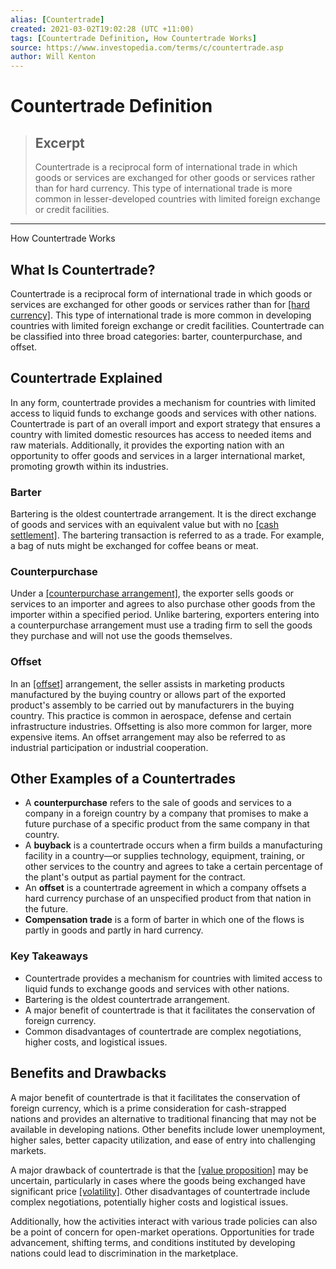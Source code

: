```yaml
---
alias: [Countertrade]
created: 2021-03-02T19:02:28 (UTC +11:00)
tags: [Countertrade Definition, How Countertrade Works]
source: https://www.investopedia.com/terms/c/countertrade.asp
author: Will Kenton
---
```


# Countertrade Definition

> ## Excerpt
> Countertrade is a reciprocal form of international trade in which goods or services are exchanged for other goods or services rather than for hard currency. This type of international trade is more common in lesser-developed countries with limited foreign exchange or credit facilities.

---

How Countertrade Works
## What Is Countertrade?

Countertrade is a reciprocal form of international trade in which goods or services are exchanged for other goods or services rather than for [[hard currency]](https://www.investopedia.com/terms/h/hardcurrency.asp). This type of international trade is more common in developing countries with limited foreign exchange or credit facilities. Countertrade can be classified into three broad categories: barter, counterpurchase, and offset.

## Countertrade Explained

In any form, countertrade provides a mechanism for countries with limited access to liquid funds to exchange goods and services with other nations. Countertrade is part of an overall import and export strategy that ensures a country with limited domestic resources has access to needed items and raw materials. Additionally, it provides the exporting nation with an opportunity to offer goods and services in a larger international market, promoting growth within its industries.

### Barter

Bartering is the oldest countertrade arrangement. It is the direct exchange of goods and services with an equivalent value but with no [[cash settlement]](https://www.investopedia.com/terms/c/cashsettlement.asp). The bartering transaction is referred to as a trade. For example, a bag of nuts might be exchanged for coffee beans or meat.

### Counterpurchase

Under a [[counterpurchase arrangement]](https://www.investopedia.com/terms/c/counterpurchase.asp), the exporter sells goods or services to an importer and agrees to also purchase other goods from the importer within a specified period. Unlike bartering, exporters entering into a counterpurchase arrangement must use a trading firm to sell the goods they purchase and will not use the goods themselves.

### Offset

In an [[offset]](https://www.investopedia.com/terms/o/offset.asp) arrangement, the seller assists in marketing products manufactured by the buying country or allows part of the exported product's assembly to be carried out by manufacturers in the buying country. This practice is common in aerospace, defense and certain infrastructure industries. Offsetting is also more common for larger, more expensive items. An offset arrangement may also be referred to as industrial participation or industrial cooperation.

## Other Examples of a Countertrades

-   A **counterpurchase** refers to the sale of goods and services to a company in a foreign country by a company that promises to make a future purchase of a specific product from the same company in that country.
-   A **buyback** is a countertrade occurs when a firm builds a manufacturing facility in a country—or supplies technology, equipment, training, or other services to the country and agrees to take a certain percentage of the plant's output as partial payment for the contract.
-   An **offset** is a countertrade agreement in which a company offsets a hard currency purchase of an unspecified product from that nation in the future.
-   **Compensation trade** is a form of barter in which one of the flows is partly in goods and partly in hard currency.

### Key Takeaways

-   Countertrade provides a mechanism for countries with limited access to liquid funds to exchange goods and services with other nations.
-   Bartering is the oldest countertrade arrangement.
-   A major benefit of countertrade is that it facilitates the conservation of foreign currency.
-   Common disadvantages of countertrade are complex negotiations, higher costs, and logistical issues.

## Benefits and Drawbacks

A major benefit of countertrade is that it facilitates the conservation of foreign currency, which is a prime consideration for cash-strapped nations and provides an alternative to traditional financing that may not be available in developing nations. Other benefits include lower unemployment, higher sales, better capacity utilization, and ease of entry into challenging markets.

A major drawback of countertrade is that the [[value proposition]](https://www.investopedia.com/terms/v/valueproposition.asp) may be uncertain, particularly in cases where the goods being exchanged have significant price [[volatility]](https://www.investopedia.com/terms/v/volatility.asp). Other disadvantages of countertrade include complex negotiations, potentially higher costs and logistical issues.

Additionally, how the activities interact with various trade policies can also be a point of concern for open-market operations. Opportunities for trade advancement, shifting terms, and conditions instituted by developing nations could lead to discrimination in the marketplace.
